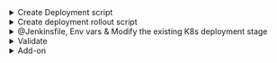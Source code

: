 <details>
<summary>Create Deployment script</summary>
<br>

 - @Project root folder, create k8s-deployment.sh
  
```
#!/bin/bash

#k8s-deployment.sh

sed -i "s#replace#${imageName}#g" k8s_deployment_service.yaml
kubectl -n default get deployment ${deploymentName} > /dev/null

if [[ $? -ne 0 ]]; then
    echo "deployment ${deploymentName} doesnt exist"
    kubectl -n default apply -f k8s_deployment_service.yaml
else
    echo "deployment ${deploymentName} exist"
    echo "image name - ${imageName}"
    kubectl -n default set image deploy ${deploymentName} ${containerName}=${imageName} --record=true
fi
```
</details>


<details>
<summary>Create deployment rollout script</summary>
<br>

  - create deployment rollout script , k8s-deployment-rollout-status.sh
  
```
 #!/bin/bash

#k8s-deployment-rollout-status.sh

sleep 60s

if [[ $(kubectl -n default rollout status deploy ${deploymentName} --timeout 5s) != *"successfully rolled out"* ]]; 
then     
	echo "Deployment ${deploymentName} Rollout has Failed"
    kubectl -n default rollout undo deploy ${deploymentName}
    exit 1;
else
	echo "Deployment ${deploymentName} Rollout is Success"
fi
  
```
</details>


<details>
<summary>@Jenkinsfile, Env vars & Modify the existing K8s deployment stage</summary>
<br>
  
 - Add env vars
  
  ```
   environment {
    deploymentName = "devsecops"
    containerName = "devsecops-container"
    serviceName = "devsecops-svc"
    imageName = "rupeshpanwar/numeric-app:${GIT_COMMIT}"
    applicationURL = "http://142.93.213.194:31031/"
    applicationURI = "/increment/99"
  }

  ```
 -  Modify the existing K8s deployment stage

 ```
      stage('K8S Deployment - DEV') {
      steps {
        parallel(
          "Deployment": {
            withKubeConfig([credentialsId: 'kubeconfig']) {
              sh "bash k8s-deployment.sh"
            }
          },
          "Rollout Status": {
            withKubeConfig([credentialsId: 'kubeconfig']) {
              sh "bash k8s-deployment-rollout-status.sh"
            }
          }
        )
      }
    }
  ```
  
</details>


<details>
<summary>Validate</summary>
<br>

  ![image](https://user-images.githubusercontent.com/75510135/154849074-d2172718-a0c6-4092-b07d-5f01d7138437.png)

  ![image](https://user-images.githubusercontent.com/75510135/154849112-fdf90cfd-c948-47da-b680-7efd6c08069d.png)

  ```
   kubectl rollout status deploy devsecops
   kubectl rollout history deploy devsecops
  ```
  <img width="1342" alt="image" src="https://user-images.githubusercontent.com/75510135/154849224-b61091cb-142a-4072-8ed9-b3ab1f2c5f18.png">

  
</details>

<details>
<summary>Add-on </summary>
<br>

- check for po readonly file 
	
> kubectl get po
	
> kubectl get po devsecops-5688749f69-6swww -o yaml | grep read
	
<img width="644" alt="image" src="https://user-images.githubusercontent.com/75510135/154971506-c060cde8-7894-4cb3-b282-31204af8560c.png">

- make changes in deployment file

<img width="843" alt="image" src="https://user-images.githubusercontent.com/75510135/154972036-0684fdd2-2980-4823-912e-7ebf1f159c57.png">
	
- add Volume spec to k8s deployment yml
	
```
    spec:
      volumes:
      - name: vol
        emptyDir: {}
      serviceAccountName: default
      containers:
      - image: replace
        name: devsecops-container
        volumeMounts:
        - mountPath: /tmp
          name: vol
        securityContext:
          runAsNonRoot: true
          runAsUser: 100
          readOnlyRootFilesystem: true
```
<img width="1149" alt="image" src="https://user-images.githubusercontent.com/75510135/154974777-b043381c-c19a-40bd-8b40-4869e83a4fd1.png">

- check the file system again
	
<img width="630" alt="image" src="https://user-images.githubusercontent.com/75510135/154974915-f22ac2f5-b8ec-48a4-b116-e63a94d4d522.png">
	


</details>
